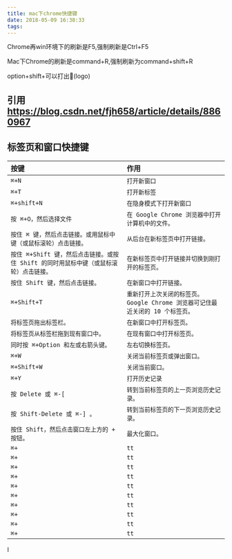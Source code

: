 ```yaml
---
title: mac下chrome快捷键
date: 2018-05-09 16:38:33
tags:
---
```


Chrome再win环境下的刷新是F5,强制刷新是Ctrl+F5

Mac下Chrome的刷新是command+R,强制刷新为command+shift+R


option+shift+可以打出(logo)

## 引用 https://blog.csdn.net/fjh658/article/details/8860967

## 标签页和窗口快捷键


| 按键 | 作用 | 
| :-- | :-- | 
| `⌘+N` | `打开新窗口` |
| `⌘+T` | `打开新标签` |
| `⌘+shift+N` | `在隐身模式下打开新窗口` |
| `按 ⌘+O，然后选择文件` | `在 Google Chrome 浏览器中打开计算机中的文件。` |
| `按住 ⌘ 键，然后点击链接。或用鼠标中键（或鼠标滚轮）点击链接。` | `从后台在新标签页中打开链接。` |
| `按住 ⌘+Shift 键，然后点击链接。或按住 Shift 的同时用鼠标中键（或鼠标滚轮）点击链接。` | `在新标签页中打开链接并切换到刚打开的标签页。` |
| `按住 Shift 键，然后点击链接。` | `在新窗口中打开链接。` |
| `⌘+Shift+T` | `重新打开上次关闭的标签页。Google Chrome 浏览器可记住最近关闭的 10 个标签页。` |
| `将标签页拖出标签栏。	` | `在新窗口中打开标签页。` |
| `将标签页从标签栏拖到现有窗口中。` | `在现有窗口中打开标签页。` |
| `同时按 ⌘+Option 和左或右箭头键。	` | `左右切换标签页。` |
| `⌘+W` | `关闭当前标签页或弹出窗口。` |
| `⌘+Shift+W	` | `关闭当前窗口。` |
| `⌘+Y` | `打开历史记录` |
| `按 Delete 或 ⌘-[	` | `转到当前标签页的上一页浏览历史记录。` |
| `按 Shift-Delete 或 ⌘-]	。` | `转到当前标签页的下一页浏览历史记录。` |
| `按住 Shift，然后点击窗口左上方的 + 按钮。	` | `最大化窗口。` |
| `⌘+` | `tt` |
| `⌘+` | `tt` |
| `⌘+` | `tt` |
| `⌘+` | `tt` |
| `⌘+` | `tt` |
| `⌘+` | `tt` |
| `⌘+` | `tt` |
| `⌘+` | `tt` |
| `⌘+` | `tt` |
| `⌘+` | `tt` |
I

